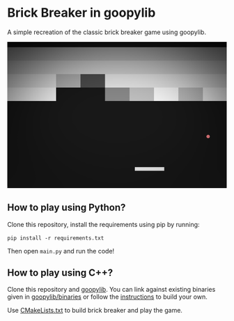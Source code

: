 # Brick Breaker in goopylib

A simple recreation of the classic brick breaker game using goopylib.

![assets/img.png](assets/img.png)

## How to play using Python?

Clone this repository, install the requirements using pip by running:

```terminal
pip install -r requirements.txt
```

Then open `main.py` and run the code!

## How to play using C++?

Clone this repository and [goopylib](https://github.com/BhavyeMathur/goopylib). You can link against existing binaries given in [goopylib/binaries](https://github.com/BhavyeMathur/goopylib/tree/master/binaries) or follow the [instructions](https://goopylib.readthedocs.io/en/latest/installation.html) to build your own.

Use [CMakeLists.txt](CMakeLists.txt) to build brick breaker and play the game.
